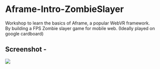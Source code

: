 # Aframe-Intro-ZombieSlayer
Workshop to learn the basics of Aframe, a popular WebVR framework.
</br>
By building a FPS Zombie slayer game for mobile web. (Ideally played on google cardboard)

## Screenshot -
![](https://github.com/kewalkishang/Aframe-Intro-ZombieSlayer/blob/main/demo_screenshot.png)

